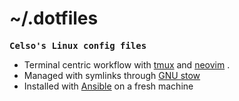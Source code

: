 # ~/.dotfiles

<samp><b>Celso's Linux config files</b></samp>

- Terminal centric workflow with [tmux](https://github.com/tmux/tmux) and [neovim](https://github.com/neovim/neovim) .
- Managed with symlinks through [GNU stow](https://www.gnu.org/software/stow/)
- Installed with [Ansible](https://github.com/celsobenedetti/debian-ansible/blob/main/tasks/dotfiles.yml) on a fresh machine
